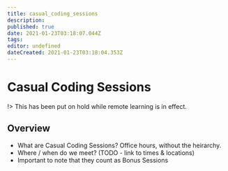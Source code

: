 ```yaml
---
title: casual_coding_sessions
description: 
published: true
date: 2021-01-23T03:18:07.044Z
tags: 
editor: undefined
dateCreated: 2021-01-23T03:18:04.353Z
---
```


# Casual Coding Sessions

!> This has been put on hold while remote learning is in effect.

## Overview
- What are Casual Coding Sessions? Office hours, without the heirarchy.
- Where / when do we meet? (TODO - link to times & locations)
- Important to note that they count as Bonus Sessions
